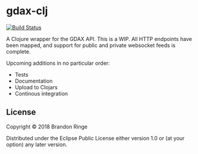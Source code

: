 # gdax-clj

[![Build Status](https://travis-ci.com/bpringe/gdax-clj.svg?branch=master)](https://travis-ci.com/bpringe/gdax-clj)

A Clojure wrapper for the GDAX API. This is a WIP. All HTTP endpoints have been mapped, and support for public and private websocket feeds is complete.

Upcoming additions in no particular order:

- Tests
- Documentation
- Upload to Clojars
- Continous integration

## License

Copyright © 2018 Brandon Ringe

Distributed under the Eclipse Public License either version 1.0 or (at
your option) any later version.
